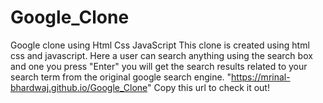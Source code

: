 # Google_Clone
Google clone using Html Css JavaScript
This clone is created using html css and javascript.
Here a user can search anything using the search box and one you press "Enter" you will get the search results related to your search term from the original google search engine.
"https://mrinal-bhardwaj.github.io/Google_Clone" Copy this url to check it out!
